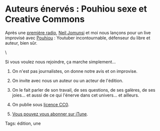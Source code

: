 # Auteurs énervés : Pouhiou sexe et Creative Commons

Après une [première radio](http://blog.tcrouzet.com/2015/02/27/deux-auteurs-enerves-a-la-radio/), [Neil Jomunsi](http://page42.org/) et moi nous lançons pour un live improvisé avec [Pouhiou](http://pouhiou.com/) : Youtuber incontournable, défenseur du libre et auteur, bien sûr.<span id="more-39897"></span>

\

Si vous voulez nous rejoindre, ça marche simplement…

1. On n'est pas journalistes, on donne notre avis et on improvise.

2. On invite avec nous un auteur ou un acteur de l'édition.

3. On le fait parler de son travail, de ses questions, de ses galères, de ses joies... et aussi de ce qui l'énerve dans cet univers… et ailleurs.

4. On publie sous [licence CC0](http://fr.wikipedia.org/wiki/Licence_CC0).

5. [Vous pouvez vous abonner sur iTune](https://itunes.apple.com/fr/podcast/thierry-crouzet/id976965942?l=fr).

Tags: édition, une